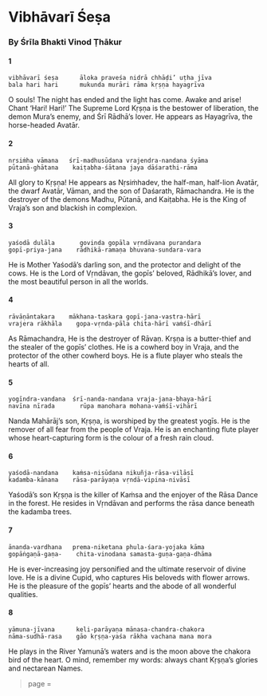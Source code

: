# Vibhāvarī Śeṣa

### By Śrīla Bhakti Vinod Ṭhākur

#### 1

    vibhāvarī śeṣa      āloka praveśa nidrā chhāḍi’ uṭha jīva
    bala hari hari      mukunda murāri rāma kṛṣṇa hayagrīva

O souls! The night has ended and the light has come. Awake and arise! Chant ‘Hari! Hari!’ The Supreme Lord Kṛṣṇa is the bestower of liberation, the demon Mura’s enemy, and Śrī Rādhā’s lover. He appears as Hayagrīva, the horse-headed Avatār.

#### 2

    nṛsiṁha vāmana   śrī-madhusūdana vrajendra-nandana śyāma
    pūtanā-ghātana    kaiṭabha-śātana jaya dāśarathi-rāma

All glory to Kṛṣṇa! He appears as Nṛsiṁhadev, the half-man, half-lion Avatār, the dwarf Avatār, Vāman, and the son of Daśarath, Rāmachandra. He is the destroyer of the demons Madhu, Pūtanā, and Kaiṭabha. He is the King of Vraja’s son and blackish in complexion.

#### 3

    yaśodā dulāla       govinda gopāla vṛndāvana purandara
    gopī-priya-jana    rādhikā-ramaṇa bhuvana-sundara-vara

He is Mother Yaśodā’s darling son, and the protector and delight of the cows. He is the Lord of Vṛndāvan, the gopīs’ beloved, Rādhikā’s lover, and the most beautiful person in all the worlds.

#### 4

    rāvāṇāntakara    mākhana-taskara gopī-jana-vastra-hārī
    vrajera rākhāla    gopa-vṛnda-pāla chita-hārī vaṁśī-dhārī

As Rāmachandra, He is the destroyer of Rāvaṇ. Krṣṇa is a butter-thief and the stealer of the gopīs’ clothes. He is a cowherd boy in Vraja, and the protector of the other cowherd boys. He is a flute player who steals the hearts of all.

#### 5

    yogīndra-vandana  śrī-nanda-nandana vraja-jana-bhaya-hārī
    navīna nīrada       rūpa manohara mohana-vaṁśī-vihārī

Nanda Mahārāj’s son, Kṛṣṇa, is worshiped by the greatest yogīs. He is the remover of all fear from the people of Vraja. He is an enchanting flute player whose heart-capturing form is the colour of a fresh rain cloud.

#### 6

    yaśodā-nandana    kaṁsa-nisūdana nikuñja-rāsa-vilāsī
    kadamba-kānana    rāsa-parāyaṇa vṛndā-vipina-nivāsī

Yaśodā’s son Kṛṣṇa is the killer of Kaṁsa and the enjoyer of the Rāsa Dance in the forest. He resides in Vṛndāvan and performs the rāsa dance beneath the kadamba trees.

#### 7

    ānanda-vardhana   prema-niketana phula-śara-yojaka kāma
    gopāṅgaṇā-gaṇa-    chita-vinodana samasta-guṇa-gaṇa-dhāma

He is ever-increasing joy personified and the ultimate reservoir of divine love. He is a divine Cupid, who captures His beloveds with flower arrows. He is the pleasure of the gopīs’ hearts and the abode of all wonderful qualities.

#### 8

    yāmuna-jīvana      keli-parāyaṇa mānasa-chandra-chakora
    nāma-sudhā-rasa    gāo kṛṣṇa-yaśa rākha vachana mana mora

He plays in the River Yamunā’s waters and is the moon above the chakora bird of the heart. O mind, remember my words: always chant Kṛṣṇa’s glories and nectarean Names.


> page = 

